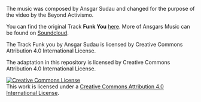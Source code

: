 The music was composed by Ansgar Sudau and changed for the purpose of the video by the Beyond Activismo.

You can find the original Track __Funk You__  [here](https://soundcloud.com/soma001/funk-you).
More of Ansgars Music can be found on [Soundcloud](https://soundcloud.com/soma001).


The Track Funk you by Ansgar Sudau is licensed by Creative Commons Attribution 4.0 International License.

The adaptation in this repository is licensed by Creative Commons Attribution 4.0 International License.

<a rel="license" href="http://creativecommons.org/licenses/by/4.0/"><img alt="Creative Commons License" style="border-width:0" src="https://i.creativecommons.org/l/by/4.0/88x31.png" /></a><br />This work is licensed under a <a rel="license" href="http://creativecommons.org/licenses/by/4.0/">Creative Commons Attribution 4.0 International License</a>.
